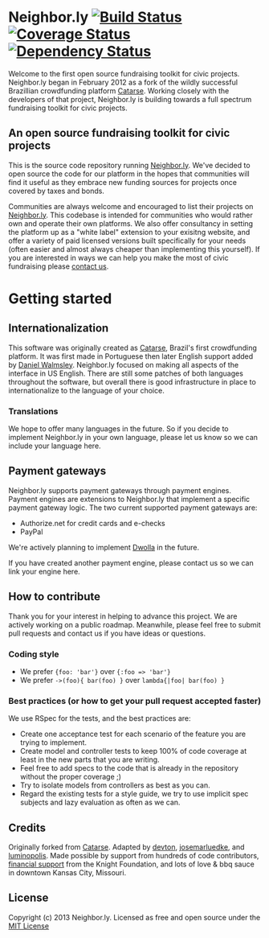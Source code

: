 # Neighbor.ly [![Build Status](https://secure.travis-ci.org/catarse/catarse.png?branch=master)](https://travis-ci.org/catarse/catarse) [![Coverage Status](https://coveralls.io/repos/catarse/catarse/badge.png?branch=channels)](https://coveralls.io/r/catarse/catarse) [![Dependency Status](https://gemnasium.com/catarse/catarse.png)](https://gemnasium.com/catarse/catarse)

Welcome to the first open source fundraising toolkit for civic projects. Neighbor.ly began in February 2012 as a fork of the wildly successful Brazillian crowdfunding platform [Catarse](https://github.com/catarse/catarse). Working closely with the developers of that project, Neighbor.ly is building towards a full spectrum fundraising toolkit for civic projects. 

## An open source fundraising toolkit for civic projects

This is the source code repository running [Neighbor.ly](http://neighbor.ly). We've decided to open source the code for our platform in the hopes that communities will find it useful as they embrace new funding sources for projects once covered by taxes and bonds. 

Communities are always welcome and encouraged to list their projects on [Neighbor.ly](http://neighbor.ly). This codebase is intended for communities who would rather own and operate their own platforms. We also offer consultancy in setting the platform up as a "white label" extension to your exisitng website, and offer a variety of paid licensed versions built specifically for your needs (often easier and almost always cheaper than implementing this yourself). If you are interested in ways we can help you make the most of civic fundraising please [contact us](http://neighbor.ly).


# Getting started

## Internationalization

This software was originally created as [Catarse](https://github.com/catarse/catarse), Brazil's first crowdfunding platform. 
It was first made in Portuguese then later English support added by [Daniel Walmsley](http://purpose.com). Neighbor.ly focused on making all aspects of the interface in US English. There are still some patches of both languages throughout the software, but overall there is good infrastructure in place to internationalize to the language of your choice. 

### Translations

We hope to offer many languages in the future. So if you decide to implement Neighbor.ly in your own language, please let us know so we can include your language here. 

## Payment gateways

Neighbor.ly supports payment gateways through payment engines. Payment engines are extensions to Neighbor.ly that implement a specific payment gateway logic. 
The two current supported payment gateways are:
* Authorize.net for credit cards and e-checks
* PayPal

We're actively planning to implement [Dwolla](http://dwolla.com) in the future.

If you have created another payment engine, please contact us so we can link your engine here.



## How to contribute

Thank you for your interest in helping to advance this project. We are actively working on a public roadmap. Meanwhile, please feel free to submit pull requests and contact us if you have ideas or questions. 

### Coding style

* We prefer `{foo: 'bar'}` over `{:foo => 'bar'}`
* We prefer `->(foo){ bar(foo) }` over `lambda{|foo| bar(foo) }`

### Best practices (or how to get your pull request accepted faster)

We use RSpec for the tests, and the best practices are:
* Create one acceptance test for each scenario of the feature you are trying to implement.
* Create model and controller tests to keep 100% of code coverage at least in the new parts that you are writing.
* Feel free to add specs to the code that is already in the repository without the proper coverage ;)
* Try to isolate models from controllers as best as you can.
* Regard the existing tests for a style guide, we try to use implicit spec subjects and lazy evaluation as often as we can. 

## Credits

Originally forked from [Catarse](https://github.com/catarse/catarse).
Adapted by [devton](https://github.com/devton), [josemarluedke](https://github.com/josemarluedke), and [luminopolis](https://github.com/luminopolis). Made possible by support from hundreds of code contributors, [financial support](http://www.knightfoundation.org/press-room/press-release/neighborly-expands-crowdfunding-service-civic-proj/) from the Knight Foundation, and lots of love & bbq sauce in downtown Kansas City, Missouri. 

## License

Copyright (c) 2013 Neighbor.ly. Licensed as free and open source under the [MIT License](MIT-LICENSE)
